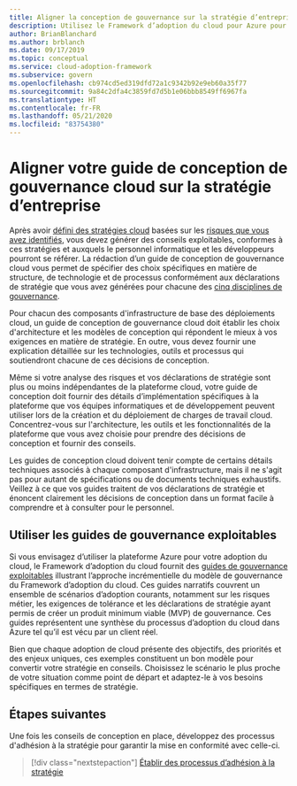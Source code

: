 ```yaml
---
title: Aligner la conception de gouvernance sur la stratégie d’entreprise
description: Utilisez le Framework d’adoption du cloud pour Azure pour savoir comment établir des choix d’architecture et des modèles de conception qui répondent à vos besoins en matière de stratégie.
author: BrianBlanchard
ms.author: brblanch
ms.date: 09/17/2019
ms.topic: conceptual
ms.service: cloud-adoption-framework
ms.subservice: govern
ms.openlocfilehash: cb974cd5ed319dfd72a1c9342b92e9eb60a35f77
ms.sourcegitcommit: 9a84c2dfa4c3859fd7d5b1e06bbb8549ff6967fa
ms.translationtype: HT
ms.contentlocale: fr-FR
ms.lasthandoff: 05/21/2020
ms.locfileid: "83754380"
---
```

# <a name="align-your-cloud-governance-design-guide-with-corporate-policy"></a>Aligner votre guide de conception de gouvernance cloud sur la stratégie d’entreprise

Après avoir [défini des stratégies cloud](./policy-definition.md) basées sur les [risques que vous avez identifiés](./business-risk.md), vous devez générer des conseils exploitables, conformes à ces stratégies et auxquels le personnel informatique et les développeurs pourront se référer. La rédaction d’un guide de conception de gouvernance cloud vous permet de spécifier des choix spécifiques en matière de structure, de technologie et de processus conformément aux déclarations de stratégie que vous avez générées pour chacune des [cinq disciplines de gouvernance](../governance-disciplines.md).

Pour chacun des composants d'infrastructure de base des déploiements cloud, un guide de conception de gouvernance cloud doit établir les choix d'architecture et les modèles de conception qui répondent le mieux à vos exigences en matière de stratégie. En outre, vous devez fournir une explication détaillée sur les technologies, outils et processus qui soutiendront chacune de ces décisions de conception.

Même si votre analyse des risques et vos déclarations de stratégie sont plus ou moins indépendantes de la plateforme cloud, votre guide de conception doit fournir des détails d’implémentation spécifiques à la plateforme que vos équipes informatiques et de développement peuvent utiliser lors de la création et du déploiement de charges de travail cloud. Concentrez-vous sur l'architecture, les outils et les fonctionnalités de la plateforme que vous avez choisie pour prendre des décisions de conception et fournir des conseils.

Les guides de conception cloud doivent tenir compte de certains détails techniques associés à chaque composant d'infrastructure, mais il ne s'agit pas pour autant de spécifications ou de documents techniques exhaustifs. Veillez à ce que vos guides traitent de vos déclarations de stratégie et énoncent clairement les décisions de conception dans un format facile à comprendre et à consulter pour le personnel.

<!-- markdownlint-enable MD033 -->

## <a name="use-the-actionable-governance-guides"></a>Utiliser les guides de gouvernance exploitables

Si vous envisagez d’utiliser la plateforme Azure pour votre adoption du cloud, le Framework d’adoption du cloud fournit des [guides de gouvernance exploitables](../guides/index.md) illustrant l’approche incrémentielle du modèle de gouvernance du Framework d’adoption du cloud. Ces guides narratifs couvrent un ensemble de scénarios d’adoption courants, notamment sur les risques métier, les exigences de tolérance et les déclarations de stratégie ayant permis de créer un produit minimum viable (MVP) de gouvernance. Ces guides représentent une synthèse du processus d’adoption du cloud dans Azure tel qu’il est vécu par un client réel.

Bien que chaque adoption de cloud présente des objectifs, des priorités et des enjeux uniques, ces exemples constituent un bon modèle pour convertir votre stratégie en conseils. Choisissez le scénario le plus proche de votre situation comme point de départ et adaptez-le à vos besoins spécifiques en termes de stratégie.

## <a name="next-steps"></a>Étapes suivantes

Une fois les conseils de conception en place, développez des processus d'adhésion à la stratégie pour garantir la mise en conformité avec celle-ci.

> [!div class="nextstepaction"]
> [Établir des processus d’adhésion à la stratégie](./processes.md)
